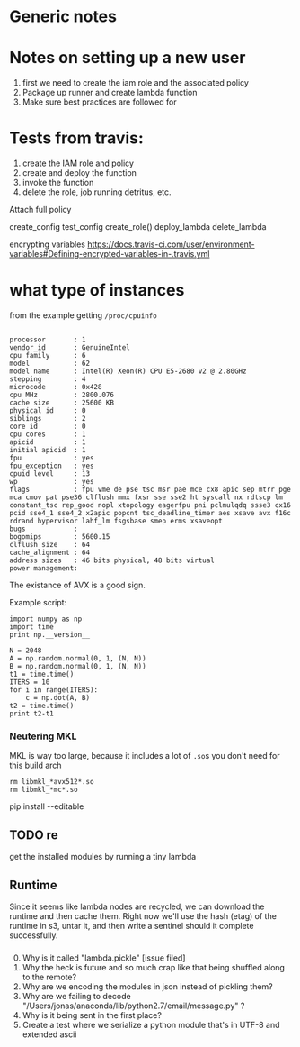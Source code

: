 # Generic notes

# Notes on setting up a new user
1. first we need to create the iam role and the associated policy 
2. Package up runner and create lambda function
3. Make sure best practices are followed for 

# Tests from travis:
1. create the IAM role and policy
2. create and deploy the function
3. invoke the function
4. delete the role, job running detritus, etc. 



Attach full policy


create_config
test_config
create_role()
deploy_lambda
delete_lambda

encrypting variables
https://docs.travis-ci.com/user/environment-variables#Defining-encrypted-variables-in-.travis.yml

# what type of instances
from the example getting `/proc/cpuinfo`

```

processor       : 1
vendor_id       : GenuineIntel
cpu family      : 6
model           : 62
model name      : Intel(R) Xeon(R) CPU E5-2680 v2 @ 2.80GHz
stepping        : 4
microcode       : 0x428
cpu MHz         : 2800.076
cache size      : 25600 KB
physical id     : 0
siblings        : 2
core id         : 0
cpu cores       : 1
apicid          : 1
initial apicid  : 1
fpu             : yes
fpu_exception   : yes
cpuid level     : 13
wp              : yes
flags           : fpu vme de pse tsc msr pae mce cx8 apic sep mtrr pge mca cmov pat pse36 clflush mmx fxsr sse sse2 ht syscall nx rdtscp lm constant_tsc rep_good nopl xtopology eagerfpu pni pclmulqdq ssse3 cx16 pcid sse4_1 sse4_2 x2apic popcnt tsc_deadline_timer aes xsave avx f16c rdrand hypervisor lahf_lm fsgsbase smep erms xsaveopt
bugs            :
bogomips        : 5600.15
clflush size    : 64
cache_alignment : 64
address sizes   : 46 bits physical, 48 bits virtual
power management:

```

The existance of AVX is a good sign. 

Example script:
```
import numpy as np
import time
print np.__version__

N = 2048
A = np.random.normal(0, 1, (N, N))
B = np.random.normal(0, 1, (N, N))
t1 = time.time()
ITERS = 10
for i in range(ITERS):
    c = np.dot(A, B)
t2 = time.time()
print t2-t1

```

### Neutering MKL
MKL is way too large, because it includes a lot of `.so`s you don't need for this
build arch

```
rm libmkl_*avx512*.so
rm libmkl_*mc*.so
```


pip install --editable



## TODO re 
get the installed modules by running a tiny lambda

## Runtime
Since it seems like lambda nodes are recycled, we can download the runtime and then cache them. Right now we'll use the hash (etag) of the runtime in s3, untar it, and
then write a sentinel should it complete successfully. 


###
0. Why is it called "lambda.pickle" [issue filed]
1. Why the heck is future and so much crap like that being shuffled along to the remote? 
2. Why are we encoding the modules in json instead of pickling them? 
3. Why are we failing to decode  "/Users/jonas/anaconda/lib/python2.7/email/message.py" ?
4. Why is it being sent in the first place? 
5. Create a test where we serialize a python module that's in UTF-8 and extended ascii


